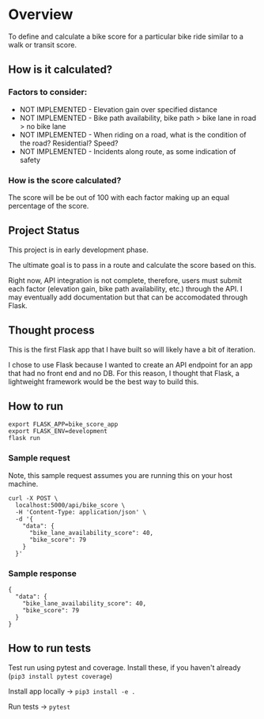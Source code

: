 # Overview

To define and calculate a bike score for a particular bike ride similar to a walk or transit score.

## How is it calculated?

### Factors to consider:

<ul>
  <li>NOT IMPLEMENTED - Elevation gain over specified distance</li>
  <li>NOT IMPLEMENTED - Bike path availability, bike path > bike lane in road > no bike lane</li>
  <li>NOT IMPLEMENTED - When riding on a road, what is the condition of the road? Residential? Speed?</li>
  <li>NOT IMPLEMENTED - Incidents along route, as some indication of safety</li>
</ul>

### How is the score calculated?

The score will be be out of 100 with each factor making up an equal percentage of the score.

## Project Status

This project is in early development phase.

The ultimate goal is to pass in a route and calculate the score based on this.

Right now, API integration is not complete, therefore, users must submit each factor (elevation gain, bike path availability, etc.) through the API. I may eventually add documentation but that can be accomodated through Flask.

## Thought process

This is the first Flask app that I have built so will likely have a bit of iteration.

I chose to use Flask because I wanted to create an API endpoint for an app that had no front end and no DB.  For this reason, I thought that Flask, a lightweight framework would be the best way to build this.

## How to run
```
export FLASK_APP=bike_score_app
export FLASK_ENV=development
flask run
```

### Sample request

Note, this sample request assumes you are running this on your host machine.

```
curl -X POST \
  localhost:5000/api/bike_score \
  -H 'Content-Type: application/json' \
  -d '{
    "data": {
      "bike_lane_availability_score": 40,
      "bike_score": 79
    }
  }'
```

### Sample response

```
{
  "data": {
    "bike_lane_availability_score": 40,
    "bike_score": 79
  }
}
```

## How to run tests
Test run using pytest and coverage. Install these, if you haven't already (`pip3 install pytest coverage`)

Install app locally -> `pip3 install -e .`

Run tests -> `pytest`
